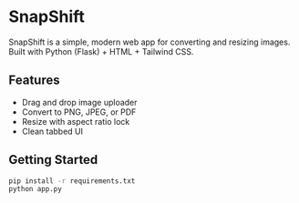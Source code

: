 # SnapShift

SnapShift is a simple, modern web app for converting and resizing images. Built with Python (Flask) + HTML + Tailwind CSS.

## Features
- Drag and drop image uploader
- Convert to PNG, JPEG, or PDF
- Resize with aspect ratio lock
- Clean tabbed UI

## Getting Started

```bash
pip install -r requirements.txt
python app.py
